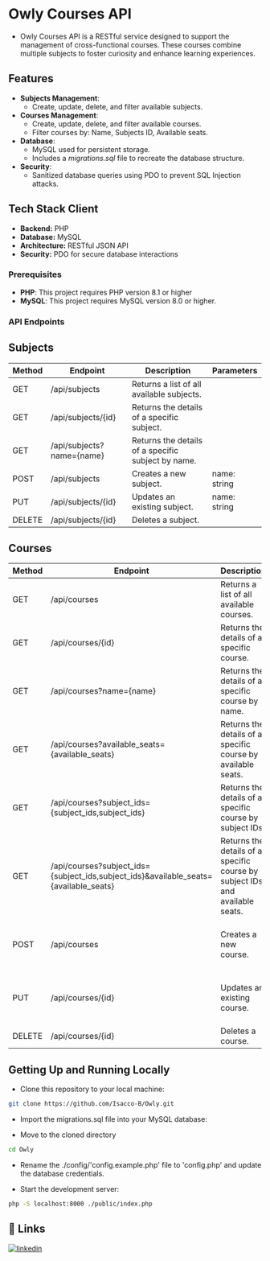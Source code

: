 # Owly Courses API

- Owly Courses API is a RESTful service designed to support the management of cross-functional courses. These courses combine multiple subjects to foster curiosity and enhance learning experiences.


## Features
- **Subjects Management**:
  - Create, update, delete, and filter available subjects.
- **Courses Management**:
  - Create, update, delete, and filter available courses.
  - Filter courses by: Name, Subjects ID, Available seats.
- **Database**:
  - MySQL used for persistent storage.
  - Includes a *migrations.sql* file to recreate the database structure.
- **Security**:
  - Sanitized database queries using PDO to prevent SQL Injection attacks.


## Tech Stack Client

- **Backend:** PHP
- **Database:** MySQL
- **Architecture:** RESTful JSON API
- **Security:** PDO for secure database interactions


### Prerequisites
- **PHP**: This project requires PHP version 8.1 or higher
- **MySQL**: This project requires MySQL version 8.0 or higher.


### API Endpoints

## Subjects
| Method | Endpoint | Description | Parameters |
| --- | --- | --- | --- |
| GET | /api/subjects | Returns a list of all available subjects. |
| GET | /api/subjects/{id} | Returns the details of a specific subject. |
| GET | /api/subjects?name={name} | Returns the details of a specific subject by name. |
| POST | /api/subjects | Creates a new subject. | name: string |
| PUT | /api/subjects/{id} | Updates an existing subject. | name: string |
| DELETE | /api/subjects/{id} | Deletes a subject. |

## Courses
| Method | Endpoint | Description | Parameters |
| --- | --- | --- | --- |
| GET | /api/courses | Returns a list of all available courses. |
| GET | /api/courses/{id} | Returns the details of a specific course. |
| GET | /api/courses?name={name} | Returns the details of a specific course by name. |
| GET | /api/courses?available_seats={available_seats} | Returns the details of a specific course by available seats. |
| GET | /api/courses?subject_ids={subject_ids,subject_ids} | Returns the details of a specific course by subject IDs. |
| GET | /api/courses?subject_ids={subject_ids,subject_ids}&available_seats={available_seats} | Returns the details of a specific course by subject IDs and available seats. |
| POST | /api/courses | Creates a new course. | name: string, subjects_id: array(subject_id), available_seats: int |
| PUT | /api/courses/{id} | Updates an existing course. | name: string, subjects_id: array(subject_id), available_seats: int |
| DELETE | /api/courses/{id} | Deletes a course. |

## Getting Up and Running Locally

- Clone this repository to your local machine:

```bash
git clone https://github.com/Isacco-B/Owly.git
```

- Import the migrations.sql file into your MySQL database:

- Move to the cloned directory

```bash
cd Owly
```

- Rename the ./config/'config.example.php' file to 'config.php' and update the database credentials.

- Start the development server:

```bash
php -S localhost:8000 ./public/index.php
```

## 🔗 Links

[![linkedin](https://img.shields.io/badge/linkedin-0A66C2?style=for-the-badge&logo=linkedin&logoColor=white)](https://www.linkedin.com/in/isacco-bertoli-10aa16252/)
